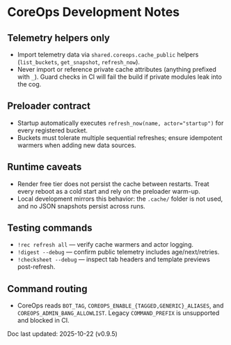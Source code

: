 # CoreOps Development Notes

## Telemetry helpers only
- Import telemetry data via `shared.coreops.cache_public` helpers (`list_buckets`,
  `get_snapshot`, `refresh_now`).
- Never import or reference private cache attributes (anything prefixed with `_`). Guard
  checks in CI will fail the build if private modules leak into the cog.

## Preloader contract
- Startup automatically executes `refresh_now(name, actor="startup")` for every registered
  bucket.
- Buckets must tolerate multiple sequential refreshes; ensure idempotent warmers when
  adding new data sources.

## Runtime caveats
- Render free tier does not persist the cache between restarts. Treat every reboot as a
  cold start and rely on the preloader warm-up.
- Local development mirrors this behavior: the `.cache/` folder is not used, and no JSON
  snapshots persist across runs.

## Testing commands
- `!rec refresh all` — verify cache warmers and actor logging.
- `!digest --debug` — confirm public telemetry includes age/next/retries.
- `!checksheet --debug` — inspect tab headers and template previews post-refresh.

## Command routing
- CoreOps reads `BOT_TAG`, `COREOPS_ENABLE_{TAGGED,GENERIC}_ALIASES`, and
  `COREOPS_ADMIN_BANG_ALLOWLIST`. Legacy `COMMAND_PREFIX` is unsupported and
  blocked in CI.

Doc last updated: 2025-10-22 (v0.9.5)
